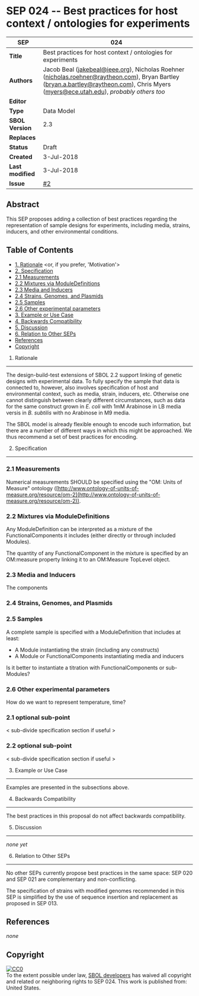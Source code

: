 SEP 024 -- Best practices for host context / ontologies for experiments
===================================

SEP                     | 024
----------------------|--------------
**Title**                | Best practices for host context / ontologies for experiments
**Authors**           | Jacob Beal (jakebeal@ieee.org), Nicholas Roehner (nicholas.roehner@raytheon.com), Bryan Bartley (bryan.a.bartley@raytheon.com), Chris Myers (myers@ece.utah.edu), _probably others too_
**Editor**            | 
**Type**               | Data Model
**SBOL Version** | 2.3
**Replaces**        | 
**Status**             | Draft
**Created**          | 3-Jul-2018
**Last modified**  | 3-Jul-2018
**Issue**          | [#2](https://github.com/SynBioDex/SEPs/issues/2)

Abstract
-----------

This SEP proposes adding a collection of best practices regarding the representation of sample designs for experiments, including media, strains, inducers, and other environmental conditions.


Table of Contents
---------------------

* [1. Rationale](#rationale) <or, if you prefer, 'Motivation'>
* [2. Specification](#specification)
 * [2.1 Measurements](#measurements)
 * [2.2 Mixtures via ModuleDefinitions](#mixtures)
 * [2.3 Media and Inducers](#media)
 * [2.4 Strains, Genomes, and Plasmids](#strain)
 * [2.5 Samples](#samples)
 * [2.6 Other experimental parameters](#otherparameters)
* [3. Example or Use Case](#example)
* [4. Backwards Compatibility](#compatibility)
* [5. Discussion](#discussion)
* [6. Relation to Other SEPs](#relation)
* [References](#references)
* [Copyright](#copyright)

1. Rationale <a name="rationale"></a>
----------------

The design-build-test extensions of SBOL 2.2 support linking of genetic designs with experimental data.  To fully specify the sample that data is connected to, however, also involves specification of host and environmental context, such as media, strain, inducers, etc.  Otherwise one cannot distinguish between clearly different circumstances, such as data for the same construct grown in _E. coli_ with 1mM Arabinose in LB media versis in _B. subtilis_ with no Arabinose in M9 media.

The SBOL model is already flexible enough to encode such information, but there are a number of different ways in which this might be approached.  We thus recommend a set of best practices for encoding.


2. Specification <a name="specification"></a>
----------------------------------------------

### 2.1 Measurements<a name="measurements"></a>

Numerical measurements SHOULD be specified using the "OM: Units of Measure" ontology ([http://www.ontology-of-units-of-measure.org/resource/om-2](http://www.ontology-of-units-of-measure.org/resource/om-2)).

### 2.2 Mixtures via ModuleDefinitions <a name="mixtures"></a>

Any ModuleDefinition can be interpreted as a mixture of the FunctionalComponents it includes (either directly or through included Modules).

The quantity of any FunctionalComponent in the mixture is specified by an OM:measure property linking it to an OM:Measure TopLevel object.

### 2.3 Media and Inducers<a name="media"></a>

The components 

### 2.4 Strains, Genomes, and Plasmids<a name="strain"></a>

### 2.5 Samples<a name="samples"></a>

A complete sample is specified with a ModuleDefinition that includes  at least:
* A Module instantiating the strain (including any constructs)
* A Module or FunctionalComponents instantiating media and inducers

Is it better to instantiate a titration with FunctionalComponents or sub-Modules?



### 2.6 Other experimental parameters<a name="otherparameters"></a>


How do we want to represent temperature, time?

### 2.1 optional sub-point

< sub-divide specification section if useful >

### 2.2 optional sub-point

< sub-divide specification section if useful >


3. Example or Use Case <a name='example'></a>
-------------------------------

Examples are presented in the subsections above.

4. Backwards Compatibility <a name='compatibility'></a>
-----------------

The best practices in this proposal do not affect backwards compatibility.


5. Discussion <a name='discussion'></a>
-----------------

_none yet_

6. Relation to Other SEPs <a name='relation'></a>
-----------------

No other SEPs currently propose best practices in the same space: SEP 020 and SEP 021 are complementary and non-conflicting.

The specification of strains with modified genomes recommended in this SEP is simplified by the use of sequence insertion and replacement as proposed in SEP 013.

References <a name='references'></a>
----------------

_none_

Copyright <a name='copyright'></a>
-------------
<p xmlns:dct="http://purl.org/dc/terms/" xmlns:vcard="http://www.w3.org/2001/vcard-rdf/3.0#">
  <a rel="license"
     href="http://creativecommons.org/publicdomain/zero/1.0/">
    <img src="http://i.creativecommons.org/p/zero/1.0/88x31.png" style="border-style: none;" alt="CC0" />
  </a>
  <br />
  To the extent possible under law,
  <a rel="dct:publisher"
     href="sbolstandard.org">
    <span property="dct:title">SBOL developers</span></a>
  has waived all copyright and related or neighboring rights to
  <span property="dct:title">SEP 024</span>.
This work is published from:
<span property="vcard:Country" datatype="dct:ISO3166"
      content="US" about="sbolstandard.org">
  United States</span>.
</p>
